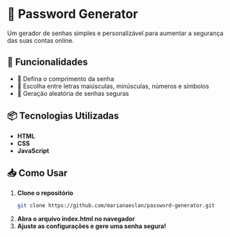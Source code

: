 # 🔑 Password Generator  

Um gerador de senhas simples e personalizável para aumentar a segurança das suas contas online.  

## 🚀 Funcionalidades  
- 📐 Defina o comprimento da senha  
- 🔡 Escolha entre letras maiúsculas, minúsculas, números e símbolos  
- 🎲 Geração aleatória de senhas seguras  

## 📦 Tecnologias Utilizadas  
- **HTML**  
- **CSS**  
- **JavaScript**  

## 📥 Como Usar  
1. **Clone o repositório**  
   ```bash
   git clone https://github.com/marianaeslan/password-generator.git
2.	**Abra o arquivo index.html no navegador**
3.	**Ajuste as configurações e gere uma senha segura!**
